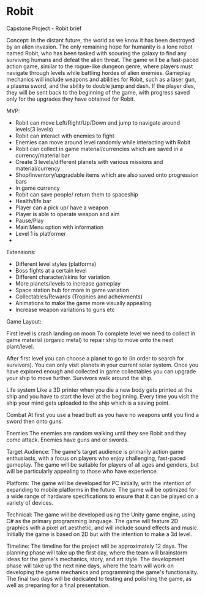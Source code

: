 # Robit
Capstone Project - Robit brief 

Concept:
In the distant future, the world as we know it has been destroyed by an alien invasion. The only remaining hope for humanity is a lone robot named Robit, who has been tasked with scouring the galaxy to find any surviving humans and defeat the alien threat. The game will be a fast-paced action game, similar to the rogue-like dungeon genre, where players must navigate through levels while battling hordes of alien enemies.
Gameplay mechanics will include weapons and abilities for Robit, such as a laser gun, a plasma sword, and the ability to double jump and dash. If the player dies, they will be sent back to the beginning of the game, with progress saved only for the upgrades they have obtained for Robit.

MVP:
- Robit can move Left/Right/Up/Down and jump to navigate around levels(3 levels)
- Robit can interact with enemies to fight 
- Enemies can move around level randomly while interacting with Robit
- Robit can collect in game material/currencies which are saved in a currency/material bar
- Create 3 levels/different planets with various missions and material/currency
- Shop/inventory/upgradable items which are also saved onto progression bars
- In game currency
- Robit can save people/ return them to spaceship
- Health/life bar 
- Player can a pick up/ have a weapon 
- Player is able to operate weapon and aim 
- Pause/Play 
- Main Menu option with information 
- Level 1 is platformer
- 

Extensions:
- Different level styles (platforms)
- Boss fights at a certain level 
- Different character/skins for variation 
- More planets/levels to increase gameplay
- Space station hub for more in game variation 
- Collectables/Rewards (Trophies and acheivments)
- Animations to make the game more visually appealing
- Increase weapon variations to guns etc



Game Layout:

First level is crash landing on moon
To complete level we need to collect in game material (organic metal) to repair ship to move onto the next plant/level.

After first level you can choose a planet to go to (in order to search for survivors).
You can only visit planets in your current solar system. Once you have explored enough and collected in game collectables you can upgrade your ship to move further.
Survivors walk around the ship.

Life system
Like a 3D printer when you die a new body gets printed at the ship and you have to start the level at the beginning.
Every time you visit the ship your mind gets uploaded to the ship which is a saving point.

Combat
At first you use a head butt as you have no weapons until you find a sword then onto guns.

Enemies
The enemies are random walking until they see Robit and they come attack.
Enemies have guns and or swords.


Target Audience:
The game's target audience is primarily action game enthusiasts, with a focus on players who enjoy challenging, fast-paced gameplay. The game will be suitable for players of all ages and genders, but will be particularly appealing to those who have experience.

Platform:
The game will be developed for PC initially, with the intention of expanding to mobile platforms in the future. The game will be optimized for a wide range of hardware specifications to ensure that it can be played on a variety of devices.

Technical:
The game will be developed using the Unity game engine, using C# as the primary programming language. The game will feature 2D graphics with a pixel art aesthetic, and will include sound effects and music. Initially the game is based on 2D but with the intention to make a 3d level.

Timeline:
The timeline for the project will be approximately 12 days. The planning phase will take up the first day, where the team will brainstorm ideas for the game's mechanics, story, and art style. The development phase will take up the next nine days, where the team will work on developing the game mechanics and programming the game's functionality. The final two days will be dedicated to testing and polishing the game, as well as preparing for a final presentation.
